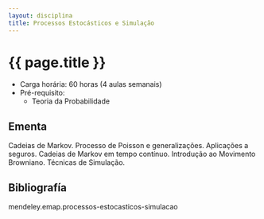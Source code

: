 ```yaml
---
layout: disciplina
title: Processos Estocásticos e Simulação 
---
```


# {{ page.title }}

- Carga horária: 60 horas (4 aulas semanais)
- Pré-requisito:
    - Teoria da Probabilidade

## Ementa

Cadeias de Markov. Processo de Poisson e generalizações. Aplicações a
seguros.  Cadeias de Markov em tempo contínuo. Introdução ao Movimento
Browniano.  Técnicas de Simulação.

## Bibliografía

mendeley.emap.processos-estocasticos-simulacao




